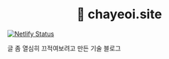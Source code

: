 <h1 align="center">
  🔵 chayeoi.site
</h1>

[![Netlify Status](https://api.netlify.com/api/v1/badges/fd8a5013-efd4-4707-8574-f4a407ac020c/deploy-status)](https://app.netlify.com/sites/chayeoi/deploys)

글 좀 열심히 끄적여보려고 만든 기술 블로그

